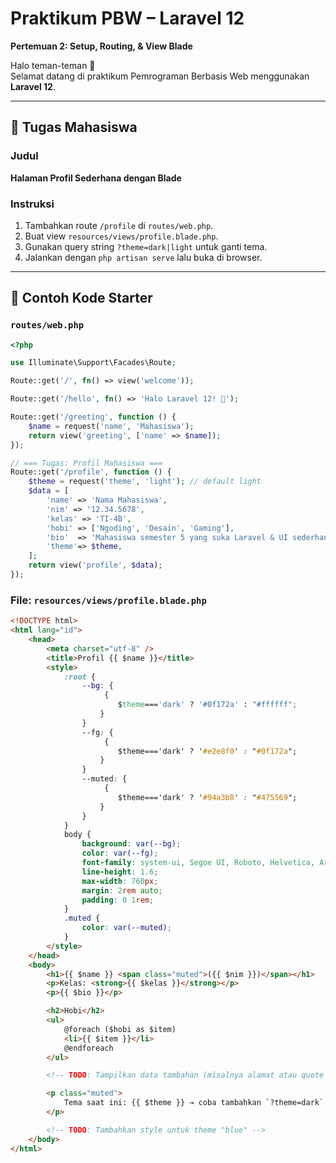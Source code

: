 # Praktikum PBW – Laravel 12

**Pertemuan 2: Setup, Routing, & View Blade**

Halo teman-teman 👋  
Selamat datang di praktikum Pemrograman Berbasis Web menggunakan **Laravel 12**.

---

## 📌 Tugas Mahasiswa

### Judul

**Halaman Profil Sederhana dengan Blade**

### Instruksi

1. Tambahkan route `/profile` di `routes/web.php`.
2. Buat view `resources/views/profile.blade.php`.
3. Gunakan query string `?theme=dark|light` untuk ganti tema.
4. Jalankan dengan `php artisan serve` lalu buka di browser.

---

## 📝 Contoh Kode Starter

### `routes/web.php`

```php
<?php

use Illuminate\Support\Facades\Route;

Route::get('/', fn() => view('welcome'));

Route::get('/hello', fn() => 'Halo Laravel 12! 🎉');

Route::get('/greeting', function () {
    $name = request('name', 'Mahasiswa');
    return view('greeting', ['name' => $name]);
});

// === Tugas: Profil Mahasiswa ===
Route::get('/profile', function () {
    $theme = request('theme', 'light'); // default light
    $data = [
        'name' => 'Nama Mahasiswa',
        'nim' => '12.34.5678',
        'kelas' => 'TI-4B',
        'hobi' => ['Ngoding', 'Desain', 'Gaming'],
        'bio'  => 'Mahasiswa semester 5 yang suka Laravel & UI sederhana.',
        'theme'=> $theme,
    ];
    return view('profile', $data);
});
```

### File: `resources/views/profile.blade.php`

```html
<!DOCTYPE html>
<html lang="id">
    <head>
        <meta charset="utf-8" />
        <title>Profil {{ $name }}</title>
        <style>
            :root {
                --bg: {
                     {
                        $theme==='dark' ? '#0f172a' : "#ffffff";
                    }
                }
                --fg: {
                     {
                        $theme==='dark' ? '#e2e8f0' : "#0f172a";
                    }
                }
                --muted: {
                     {
                        $theme==='dark' ? '#94a3b8' : "#475569";
                    }
                }
            }
            body {
                background: var(--bg);
                color: var(--fg);
                font-family: system-ui, Segoe UI, Roboto, Helvetica, Arial, sans-serif;
                line-height: 1.6;
                max-width: 760px;
                margin: 2rem auto;
                padding: 0 1rem;
            }
            .muted {
                color: var(--muted);
            }
        </style>
    </head>
    <body>
        <h1>{{ $name }} <span class="muted">({{ $nim }})</span></h1>
        <p>Kelas: <strong>{{ $kelas }}</strong></p>
        <p>{{ $bio }}</p>

        <h2>Hobi</h2>
        <ul>
            @foreach ($hobi as $item)
            <li>{{ $item }}</li>
            @endforeach
        </ul>

        <!-- TODO: Tampilkan data tambahan (misalnya alamat atau quote favorit) -->

        <p class="muted">
            Tema saat ini: {{ $theme }} → coba tambahkan `?theme=dark` di URL.
        </p>

        <!-- TODO: Tambahkan style untuk theme "blue" -->
    </body>
</html>
```
